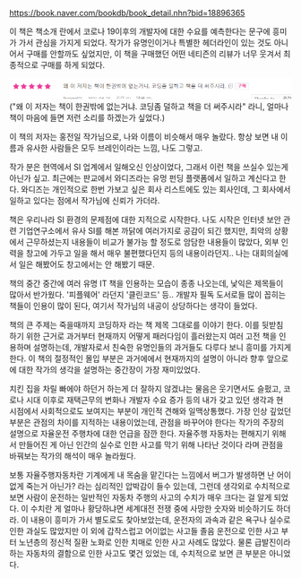 https://book.naver.com/bookdb/book_detail.nhn?bid=18896365

이 책은 책소개 란에서 코로나 19이후의 개발자에 대한 수요를 예측한다는 문구에 흥미가 가서 관심을 가지게 되었다. 작가가 유명인이거나 특별한 헤더라인이 있는 것도 아니어서 구매를 안할까도 싶었지만, 이 책을 구매했던 어떤 네티즌의 리뷰가 너무 웃겨서 최종적으로 구매를 하게 되었다.

 ![](images/bde8aef9.png)
 ("왜 이 저자는 책이 한권밖에 없는거냐. 코딩좀 덜하고 책을 더 써주시라" 라니, 얼마나 책이 마음에 들면 저런 소리를 하겠는가 싶었다.)
 
 이 책의 저자는 홍전일 작가님으로, 나와 이름이 비슷해서 매우 놀랐다. 항상 보면 내 이름과 유사한 사람들은 모두 브레인이라는 느낌, 나도 그렇고. 
 
 작가 분은 현역에서 SI 업계에서 일해오신 인상이었다, 그래서 이런 책을 쓰실수 있는게 아닌가 싶고. 최근에는 판교에서 와디즈라는 유멍 펀딩 플랫폼에서 일하고 계신다고 한다. 와디즈는 개인적으로 한번 가보고 싶은 회사 리스트에도 있는 회사인데, 그 회사에서 일하고 있다는 점에서 작가님에 신뢰가 가더라.
 
 책은 우리나라 SI 환경의 문제점에 대한 지적으로 시작한다. 나도 시작은 인터넷 보안 관련 기업연구소에서 유사 SI를 해본 까닭에 여러가지로 공감이 되긴 했지만, 최악의 상황에서 근무하셨는지 내용들이 비교가 불가능 할 정도로 암담한 내용들이 많았다, 외부 인력을 창고에 가두고 일을 해서 매우 불편했다던지 등의 내용이라던지.. 나는 대회의실에서 일은 해봤어도 창고에서는 안 해봤기 때문.
 
 책의 중간 중간에 여러 유명 IT 책을 인용하는 모습이 종종 나오는데, 낯익은 제목들이 많아서 반가웠다. '피플웨어' 라던지 '클린코드' 등.. 개발자 필독 도서로들 많이 꼽히는 책들이 인용이 많이 된다, 여기서 작가님의 내공이 상당하다는 생각이 들었다.
 
책의 큰 주제는 죽을때까지 코딩하자 라는 책 제목 그대로를 이야기 한다. 이를 뒷받침 하기 위한 근거로 과거부터 현재까지 어떻게 패러다임이 흘러왔는지 여러 고전 책을 인용하며 설명하는데, 개발자로서 친숙한 유명인들의 과거들도 다루다 보니 흥미를 가지게 한다. 이 책의 절정적인 몰입 부분은 과거에에서 현재까지의 설명이 아니라 향후 앞으로에 대한 작가의 생각을 설명하는 중간장이 가장 재미있었다.

치킨 집을 차릴 빠에야 하던거 하는게 더 잘하지 않겠냐는 물음은 웃기면서도 슬펐고, 코로나 시대 이후로 재택근무의 변화나 개발자 수요 증가 등의 내가 갖고 있던 생각과 현 시점에서 사회적으로도 보여지는 부분이 개인적 견해와 일맥상통했다. 가장 인상 깊었던 부분은 관점의 차이를 지적하는 내용이었는데, 관점을 바꾸어야 한다는 작가의 주장의 설명으로 자율운전 주행차에 대한 언급을 잠깐 한다. 자율주행 자동차는 편해지기 위해서 만들어진 게 아닌 인간의 실수로 인한 사고를 막기 위해 나타난 것이다 라며 관점을 바꿔보는 작가의 해석이 매우 놀라웠다. 

보통 자율주행자동차란 기계에게 내 목숨을 맡긴다는 느낌에서 버그가 발생하면 난 어이없게 죽는거 아닌가? 라는 심리적인 압박감이 들수 있는데, 그런데 생각외로 수치적으로 보면 사람이 운전하는 일반적인 자동차 주행의 사고의 수치가 매우 크다는 걸 알게 되었다. 이 수치란 게 얼마나 황당하냐면 세계대전 전쟁 중에 사망한 숫자와 비슷하기도 하더라. 이 내용이 흥미가 가서 별도로도 찾아보았는데, 운전자의 과속과 같은 욕구나 실수로 인한 과실도 많았지만 이 외에 갑작스럽고 어이없는 사고들 졸음 운전으로 인한 사고 부터 노년층의 정신적 질환 노화로 인한 치매로 인한 사고 사례도 많았다. 물론 급발진이라 하는 자동차의 결함으로 인한 사고도 몇건 있었는 데, 수치적으로 보면 큰 부분은 아니었다.
